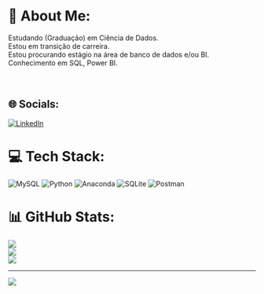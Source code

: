 # 💫 About Me:
Estudando (Graduação) em Ciência de Dados.<br>Estou em transição de carreira. <br>Estou procurando estágio na área de banco de dados e/ou BI.<br>Conhecimento em SQL, Power BI.<br><br><br> 


## 🌐 Socials:
[![LinkedIn](https://img.shields.io/badge/LinkedIn-%230077B5.svg?logo=linkedin&logoColor=white)](https://linkedin.com/in/https://www.linkedin.com/in/rafaeldaneu/) 

# 💻 Tech Stack:
![MySQL](https://img.shields.io/badge/mysql-%2300f.svg?style=flat&logo=mysql&logoColor=white) ![Python](https://img.shields.io/badge/python-3670A0?style=flat&logo=python&logoColor=ffdd54) ![Anaconda](https://img.shields.io/badge/Anaconda-%2344A833.svg?style=flat&logo=anaconda&logoColor=white) ![SQLite](https://img.shields.io/badge/sqlite-%2307405e.svg?style=flat&logo=sqlite&logoColor=white) ![Postman](https://img.shields.io/badge/Postman-FF6C37?style=flat&logo=postman&logoColor=white)
# 📊 GitHub Stats:
![](https://github-readme-stats.vercel.app/api?username=Rdaneu&theme=city_light&hide_border=false&include_all_commits=false&count_private=false)<br/>
![](https://github-readme-streak-stats.herokuapp.com/?user=Rdaneu&theme=city_light&hide_border=false)<br/>
![](https://github-readme-stats.vercel.app/api/top-langs/?username=Rdaneu&theme=city_light&hide_border=false&include_all_commits=false&count_private=false&layout=compact)

---
[![](https://visitcount.itsvg.in/api?id=Rdaneu&icon=0&color=0)](https://visitcount.itsvg.in)

<!-- Proudly created with GPRM ( https://gprm.itsvg.in ) -->
